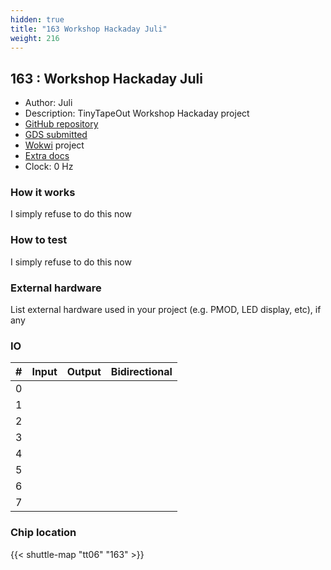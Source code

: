 ```yaml
---
hidden: true
title: "163 Workshop Hackaday Juli"
weight: 216
---
```


## 163 : Workshop Hackaday Juli

* Author: Juli
* Description: TinyTapeOut Workshop Hackaday project
* [GitHub repository](https://github.com/jpdasilva/tinytapeout-workshop)
* [GDS submitted](https://github.com/jpdasilva/tinytapeout-workshop/actions/runs/8673951165)
* [Wokwi](https://wokwi.com/projects/395054820631340033) project
* [Extra docs]()
* Clock: 0 Hz

<!---

This file is used to generate your project datasheet. Please fill in the information below and delete any unused
sections.

You can also include images in this folder and reference them in the markdown. Each image must be less than
512 kb in size, and the combined size of all images must be less than 1 MB.
-->


### How it works

I simply refuse to do this now

### How to test

I simply refuse to do this now

### External hardware

List external hardware used in your project (e.g. PMOD, LED display, etc), if any


### IO

| #             | Input    | Output   | Bidirectional   |
| ------------- | -------- | -------- | --------------- |
| 0 |   |   |         |
| 1 |   |   |         |
| 2 |   |   |         |
| 3 |   |   |         |
| 4 |   |   |         |
| 5 |   |   |         |
| 6 |   |   |         |
| 7 |   |   |         |


### Chip location

{{< shuttle-map "tt06" "163" >}}
